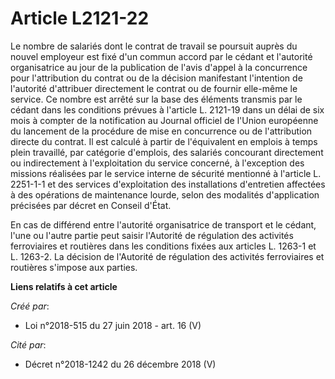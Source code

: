 # Article L2121-22

Le nombre de salariés dont le contrat de travail se poursuit auprès du nouvel employeur est fixé d'un commun accord par le
cédant et l'autorité organisatrice au jour de la publication de l'avis d'appel à la concurrence pour l'attribution du contrat
ou de la décision manifestant l'intention de l'autorité d'attribuer directement le contrat ou de fournir elle-même le
service. Ce nombre est arrêté sur la base des éléments transmis par le cédant dans les conditions prévues à l'article L.
2121-19 dans un délai de six mois à compter de la notification au Journal officiel de l'Union européenne du lancement de la
procédure de mise en concurrence ou de l'attribution directe du contrat. Il est calculé à partir de l'équivalent en emplois à
temps plein travaillé, par catégorie d'emplois, des salariés concourant directement ou indirectement à l'exploitation du
service concerné, à l'exception des missions réalisées par le service interne de sécurité mentionné à l'article L. 2251-1-1
et des services d'exploitation des installations d'entretien affectées à des opérations de maintenance lourde, selon des
modalités d'application précisées par décret en Conseil d'État.

En cas de différend entre l'autorité organisatrice de transport et le cédant, l'une ou l'autre partie peut saisir l'Autorité
de régulation des activités ferroviaires et routières dans les conditions fixées aux articles L. 1263-1 et L. 1263-2. La
décision de l'Autorité de régulation des activités ferroviaires et routières s'impose aux parties.

**Liens relatifs à cet article**

_Créé par_:

  - Loi n°2018-515 du 27 juin 2018 - art. 16 (V)

_Cité par_:

  - Décret n°2018-1242 du 26 décembre 2018 (V)
